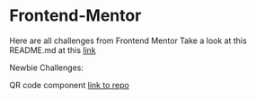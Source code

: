 # Frontend-Mentor
Here are all challenges from Frontend Mentor
Take a look at this README.md at this [link]([https://github.com/NikolaM4/Frontend-Mentor/blob/main/QR%20code%20component/](https://nikolam4.github.io/Frontend-Mentor/))

Newbie Challenges:

QR code component [link to repo](https://github.com/NikolaM4/Frontend-Mentor/blob/main/QR%20code%20component/)
